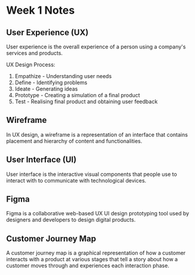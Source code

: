 # Week 1 Notes

## User Experience (UX)
User experience is the overall experience of a person using a company's services and products.

UX Design Process:
1. Empathize - Understanding user needs
2. Define - Identifying problems
3. Ideate - Generating ideas
4. Prototype - Creating a simulation of a final product
5. Test - Realising final product and obtaining user feedback

## Wireframe
In UX design, a wireframe is a representation of an interface that contains placement and hierarchy of content and functionalities.

## User Interface (UI)
User interface is the interactive visual components that people use to interact with to communicate with technological devices.

## Figma
Figma is a collaborative web-based UX UI design prototyping tool used by designers and developers to design digital products.

## Customer Journey Map
A customer journey map is a graphical representation of how a customer interacts with a product at various stages that tell a story about how a customer moves through and experiences each interaction phase.
